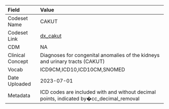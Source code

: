 |Field            |Value                                                                                   |
|:----------------|:---------------------------------------------------------------------------------------|
|Codeset Name     |CAKUT                                                                                   |
|Codeset Link     |[dx_cakut](https://github.com/PEDSnet/Variable-Dictionary/blob/main/condition/dx_cakut.csv)|
|CDM              |NA                                                                                      |
|Clinical Concept |Diagnoses for congenital anomalies of the kidneys and urinary tracts (CAKUT)            |
|Vocab            |ICD9CM,ICD10,ICD10CM,SNOMED                                                             |
|Date Uploaded    |2023-07-01                                                                              |
|Metadata         |ICD codes are included with and without decimal points, indicated by�cc_decimal_removal |
